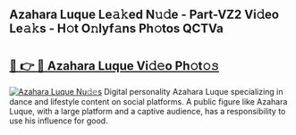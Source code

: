 ## Azahara Luque Le𝚊𝚔ed N𝚞𝚍e - Part-VZ2 Vi𝚍eo Le𝚊𝚔s - H𝚘t O𝚗lyf𝚊ns Ph𝚘tos QCTVa

# <h2><a href="http://hf10k0.feru.top/?c=Azahara+Luque">🔗 👉 🔴 Azahara Luque Vi𝚍𝚎o Ph𝚘t𝚘𝚜</a></h2>

[![Azahara Luque Nu𝚍𝚎s](https://i.imgur.com/0TWrTi3.gif)](http://hf10k0.feru.top/?c=Azahara+Luque)
Digital personality Azahara Luque specializing in dance and lifestyle content on social platforms. A public figure like Azahara Luque, with a large platform and a captive audience, has a responsibility to use his influence for good. 
